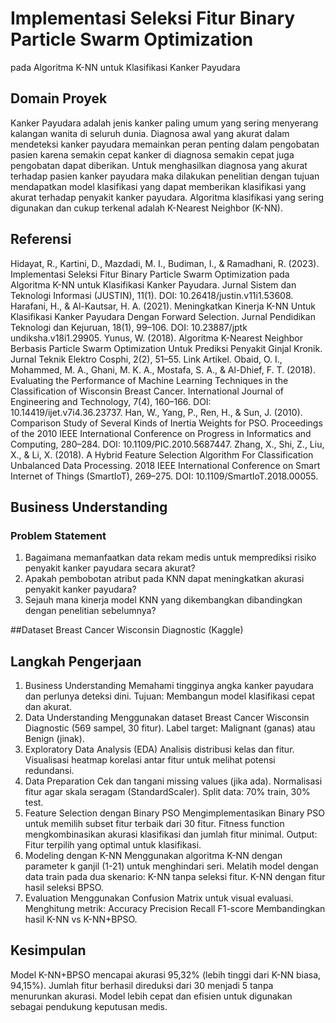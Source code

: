 # Implementasi Seleksi Fitur Binary Particle Swarm Optimization 
pada Algoritma K-NN untuk Klasifikasi Kanker Payudara 

## Domain Proyek
Kanker Payudara adalah jenis kanker paling umum yang sering menyerang kalangan wanita di seluruh dunia. 
Diagnosa awal yang akurat dalam mendeteksi kanker payudara memainkan peran penting dalam pengobatan 
pasien karena semakin cepat kanker di diagnosa semakin cepat juga pengobatan dapat diberikan. Untuk 
menghasilkan diagnosa yang akurat terhadap pasien kanker payudara maka dilakukan penelitian dengan tujuan 
mendapatkan model klasifikasi yang dapat memberikan klasifikasi yang akurat terhadap penyakit kanker 
payudara. Algoritma klasifikasi yang sering digunakan dan cukup terkenal adalah K-Nearest Neighbor (K-NN). 

## Referensi
Hidayat, R., Kartini, D., Mazdadi, M. I., Budiman, I., & Ramadhani, R. (2023). Implementasi Seleksi Fitur 
Binary Particle Swarm Optimization pada Algoritma K-NN untuk Klasifikasi Kanker Payudara. Jurnal Sistem 
dan Teknologi Informasi (JUSTIN), 11(1). DOI: 10.26418/justin.v11i1.53608. 
Harafani, H., & Al-Kautsar, H. A. (2021). Meningkatkan Kinerja K-NN Untuk Klasifikasi Kanker Payudara 
Dengan Forward Selection. Jurnal Pendidikan Teknologi dan Kejuruan, 18(1), 99–106. DOI: 10.23887/jptk
undiksha.v18i1.29905. 
Yunus, W. (2018). Algoritma K-Nearest Neighbor Berbasis Particle Swarm Optimization Untuk Prediksi 
Penyakit Ginjal Kronik. Jurnal Teknik Elektro Cosphi, 2(2), 51–55. Link Artikel. 
Obaid, O. I., Mohammed, M. A., Ghani, M. K. A., Mostafa, S. A., & Al-Dhief, F. T. (2018). Evaluating the 
Performance of Machine Learning Techniques in the Classification of Wisconsin Breast Cancer. International 
Journal of Engineering and Technology, 7(4), 160–166. DOI: 10.14419/ijet.v7i4.36.23737. 
Han, W., Yang, P., Ren, H., & Sun, J. (2010). Comparison Study of Several Kinds of Inertia Weights for PSO. 
Proceedings of the 2010 IEEE International Conference on Progress in Informatics and Computing, 280–284. 
DOI: 10.1109/PIC.2010.5687447. 
Zhang, X., Shi, Z., Liu, X., & Li, X. (2018). A Hybrid Feature Selection Algorithm For Classification 
Unbalanced Data Processing. 2018 IEEE International Conference on Smart Internet of Things (SmartIoT), 
269–275. DOI: 10.1109/SmartIoT.2018.00055.

## Business Understanding

### Problem Statement
1. Bagaimana memanfaatkan data rekam medis untuk memprediksi risiko penyakit kanker payudara secara akurat?
2. Apakah pembobotan atribut pada KNN dapat meningkatkan akurasi penyakit kanker payudara?
3. Sejauh mana kinerja model KNN yang dikembangkan dibandingkan dengan penelitian sebelumnya?

##Dataset
Breast Cancer Wisconsin Diagnostic (Kaggle)

## Langkah Pengerjaan
1. Business Understanding
Memahami tingginya angka kanker payudara dan perlunya deteksi dini.
Tujuan: Membangun model klasifikasi cepat dan akurat.
2. Data Understanding
Menggunakan dataset Breast Cancer Wisconsin Diagnostic (569 sampel, 30 fitur).
Label target: Malignant (ganas) atau Benign (jinak).
3. Exploratory Data Analysis (EDA)
Analisis distribusi kelas dan fitur.
Visualisasi heatmap korelasi antar fitur untuk melihat potensi redundansi.
4. Data Preparation
Cek dan tangani missing values (jika ada).
Normalisasi fitur agar skala seragam (StandardScaler).
Split data: 70% train, 30% test.
5. Feature Selection dengan Binary PSO
Mengimplementasikan Binary PSO untuk memilih subset fitur terbaik dari 30 fitur.
Fitness function mengkombinasikan akurasi klasifikasi dan jumlah fitur minimal.
Output: Fitur terpilih yang optimal untuk klasifikasi.
6. Modeling dengan K-NN
Menggunakan algoritma K-NN dengan parameter k ganjil (1-21) untuk menghindari seri.
Melatih model dengan data train pada dua skenario:
K-NN tanpa seleksi fitur.
K-NN dengan fitur hasil seleksi BPSO.
7. Evaluation
Menggunakan Confusion Matrix untuk visual evaluasi.
Menghitung metrik:
Accuracy
Precision
Recall
F1-score
Membandingkan hasil K-NN vs K-NN+BPSO.

## Kesimpulan
Model K-NN+BPSO mencapai akurasi 95,32% (lebih tinggi dari K-NN biasa, 94,15%).
Jumlah fitur berhasil direduksi dari 30 menjadi 5 tanpa menurunkan akurasi.
Model lebih cepat dan efisien untuk digunakan sebagai pendukung keputusan medis.





